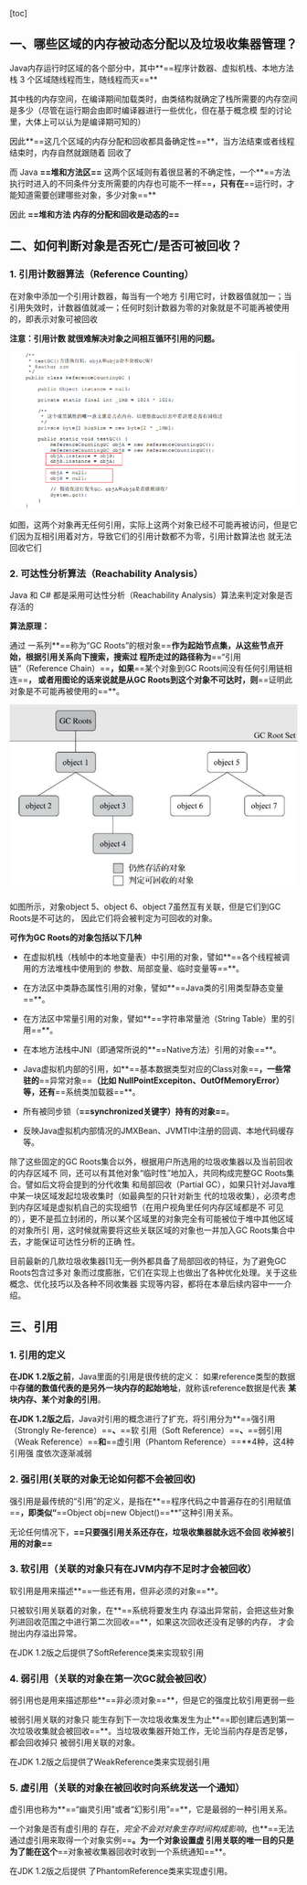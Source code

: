 [toc]



## 一、哪些区域的内存被动态分配以及垃圾收集器管理？

Java内存运行时区域的各个部分中，其中**==程序计数器、虚拟机栈、本地方法栈 3 个区域随线程而生，随线程而灭==**

其中栈的内存空间，在编译期间加载类时，由类结构就确定了栈所需要的内存空间是多少（尽管在运行期会由即时编译器进行一些优化，但在基于概念模 型的讨论里，大体上可以认为是编译期可知的）

因此**==这几个区域的内存分配和回收都具备确定性==**，当方法结束或者线程结束时，内存自然就跟随着 回收了



而 Java **==堆和方法区==** 这两个区域则有着很显著的不确定性，一个**==方法执行时进入的不同条件分支所需要的内存也可能不一样==**，只有在**==运行时，才能知道需要创建哪些对象，多少对象==**

因此 **==堆和方法 内存的分配和回收是动态的==**





## 二、如何判断对象是否死亡/是否可被回收？



### 1. 引用计数器算法（Reference Counting）

在对象中添加一个引用计数器，每当有一个地方 引用它时，计数器值就加一；当引用失效时，计数器值就减一；任何时刻计数器为零的对象就是不可能再被使用的，即表示对象可被回收



**注意：引用计数 就很难解决对象之间相互循环引用的问题。** 

![image-20210903104135684](images/image-20210903104135684.png)

如图，这两个对象再无任何引用，实际上这两个对象已经不可能再被访问，但是它们因为互相引用着对方，导致它们的引用计数都不为零，引用计数算法也 就无法回收它们



### 2. 可达性分析算法（Reachability Analysis）

Java 和 C# 都是采用可达性分析（Reachability Analysis）算法来判定对象是否存活的

**算法原理：**

通过 一系列**==称为“GC Roots”的根对象==**作为起始节点集，从这些节点开始，根据引用关系向下搜索，搜索过 程所走过的路径称为**==“引用链”（Reference Chain）==**，如果**==某个对象到GC Roots间没有任何引用链相连==**， 或者用图论的话来说就是从GC Roots到这个对象不可达时，则**==证明此对象是不可能再被使用的==**。 

![image-20210903104643623](images/image-20210903104643623.png)

如图所示，对象object 5、object 6、object 7虽然互有关联，但是它们到GC Roots是不可达的， 因此它们将会被判定为可回收的对象。 

**可作为GC Roots的对象包括以下几种**

- 在虚拟机栈（栈帧中的本地变量表）中引用的对象，譬如**==各个线程被调用的方法堆栈中使用到的 参数、局部变量、临时变量等==**。 

- 在方法区中类静态属性引用的对象，譬如**==Java类的引用类型静态变量==**。 

- 在方法区中常量引用的对象，譬如**==字符串常量池（String Table）里的引用==**。
- 在本地方法栈中JNI（即通常所说的**==Native方法）引用的对象==**。 

- Java虚拟机内部的引用，如**==基本数据类型对应的Class对象==**，一些常驻的**==异常对象==**（比如 NullPointExcepiton、OutOfMemoryError）等，还有**==系统类加载器==**。 

- 所有被同步锁（**==synchronized关键字）持有的对象==**。 

- 反映Java虚拟机内部情况的JMXBean、JVMTI中注册的回调、本地代码缓存等。



除了这些固定的GC Roots集合以外，根据用户所选用的垃圾收集器以及当前回收的内存区域不 同，还可以有其他对象“临时性”地加入，共同构成完整GC Roots集合。譬如后文将会提到的分代收集 和局部回收（Partial GC），如果只针对Java堆中某一块区域发起垃圾收集时（如最典型的只针对新生 代的垃圾收集），必须考虑到内存区域是虚拟机自己的实现细节（在用户视角里任何内存区域都是不 可见的），更不是孤立封闭的，所以某个区域里的对象完全有可能被位于堆中其他区域的对象所引 用，这时候就需要将这些关联区域的对象也一并加入GC Roots集合中去，才能保证可达性分析的正确 性。



目前最新的几款垃圾收集器[1]无一例外都具备了局部回收的特征，为了避免GC Roots包含过多对 象而过度膨胀，它们在实现上也做出了各种优化处理。关于这些概念、优化技巧以及各种不同收集器 实现等内容，都将在本章后续内容中一一介绍。 



## 三、引用

### 1. 引用的定义

**在JDK 1.2版之前**，Java里面的引用是很传统的定义： 如果reference类型的数据中**存储的数值代表的是另外一块内存的起始地址**，就称该reference数据是代表 **某块内存、某个对象的引用**。

**在JDK 1.2版之后**，Java对引用的概念进行了扩充，将引用分为**==强引用（Strongly Re-ference）==**、**==软 引用（Soft Reference）==**、**==弱引用（Weak Reference）==**和**==虚引用（Phantom Reference）==**4种，这4种引用强 度依次逐渐减弱



### 2. 强引用(关联的对象无论如何都不会被回收)

强引用是最传统的“引用”的定义，是指在**==程序代码之中普遍存在的引用赋值==**，即类似“**==Object obj=new Object()==**”这种引用关系。

无论任何情况下，**==只要强引用关系还存在，垃圾收集器就永远不会回 收掉被引用的对象==**



### 3. 软引用（关联的对象只有在JVM内存不足时才会被回收）

软引用是用来描述**==一些还有用，但非必须的对象==**。

只被软引用关联着的对象，在**==系统将要发生内 存溢出异常前，会把这些对象列进回收范围之中进行第二次回收==**，如果这次回收还没有足够的内存， 才会抛出内存溢出异常。

在JDK 1.2版之后提供了SoftReference类来实现软引用



### 4. 弱引用（关联的对象在第一次GC就会被回收）

弱引用也是用来描述那些**==非必须对象==**，但是它的强度比软引用更弱一些

被弱引用关联的对象只 能生存到下一次垃圾收集发生为止**==即创建后遇到第一次垃圾收集就会被回收==**。当垃圾收集器开始工作，无论当前内存是否足够，都会回收掉只 被弱引用关联的对象。

在JDK 1.2版之后提供了WeakReference类来实现弱引用



### 5. 虚引用（关联的对象在被回收时向系统发送一个通知）

虚引用也称为**==“幽灵引用”或者“幻影引用”==**，它是最弱的一种引用关系。

一个对象是否有虚引用的 存在，*完全不会对对象生存时间构成影响*，也**==无法通过虚引用来取得一个对象实例==**。为一个对象设置虚 引用关联的唯一目的只是为了能在这个**==对象被收集器回收时收到一个系统通知==**。

在JDK 1.2版之后提供 了PhantomReference类来实现虚引用。